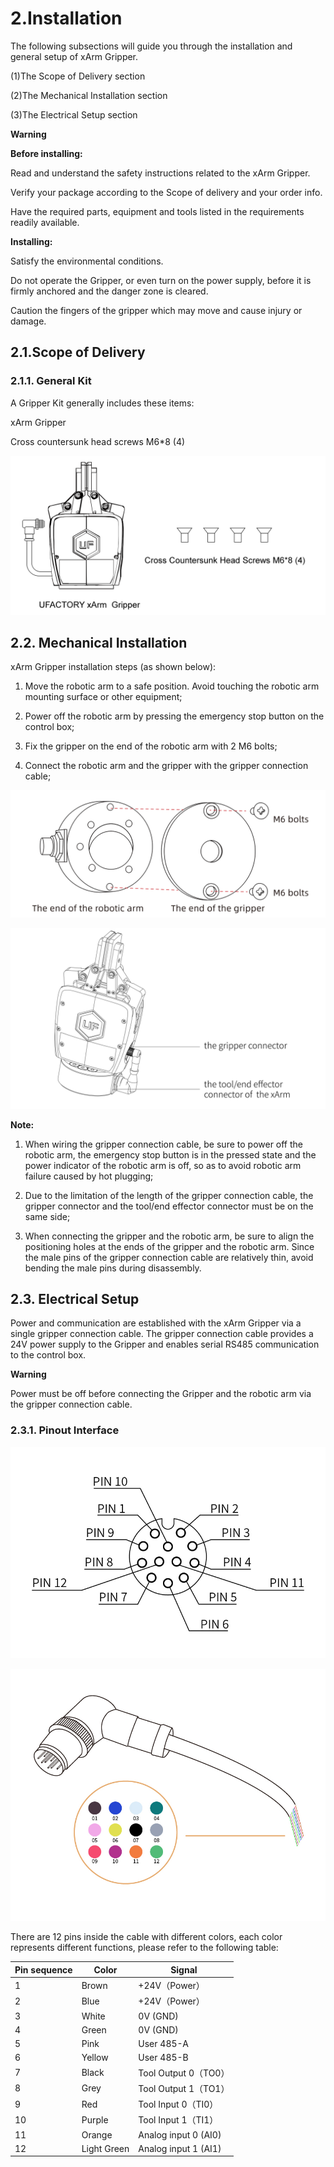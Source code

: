 # 2.Installation


The following subsections will guide you through the installation and general setup of xArm Gripper.

(1)The Scope of Delivery section

(2)The Mechanical Installation section

(3)The Electrical Setup section


**Warning**

**Before installing:**

Read and understand the safety instructions related to the xArm Gripper.

Verify your package according to the Scope of delivery and your order info.

Have the required parts, equipment and tools listed in the requirements readily available.


**Installing:**

Satisfy the environmental conditions.

Do not operate the Gripper, or even turn on the power supply, before it is firmly anchored and the danger zone is cleared.

Caution the fingers of the gripper which may move and cause injury or damage.


## 2.1.Scope of Delivery
### 2.1.1. General Kit
A Gripper Kit generally includes these items:

xArm Gripper

Cross countersunk head screws M6*8 (4)

![](assets/img_1.png)

## 2.2.  Mechanical Installation

xArm Gripper installation steps (as shown below):

1. Move the robotic arm to a safe position. Avoid touching the robotic arm mounting surface or other equipment;

2. Power off the robotic arm by pressing the emergency stop button on the control box;

3. Fix the gripper on the end of the robotic arm with 2 M6 bolts;

4. Connect the robotic arm and the gripper with the gripper connection cable;
      
![](assets/img_2.png)

![](assets/img_3.png)

**Note:**

1. When wiring the gripper connection cable, be sure to power off the robotic arm, the emergency stop button is in the pressed state and the power indicator of the robotic arm is off, so as to avoid robotic arm failure caused by hot plugging;

2. Due to the limitation of the length of the gripper connection cable, the gripper connector and the  tool/end effector connector must be on the same side;

3. When connecting the gripper and the robotic arm, be sure to align the positioning holes at the ends of the gripper and the robotic arm. Since the male pins of the gripper connection cable are relatively thin, avoid bending the male pins during disassembly.

## 2.3.  Electrical Setup
Power and communication are established with the xArm Gripper via a single gripper connection cable. The gripper connection cable provides a 24V power supply to the Gripper and enables serial RS485 communication to the control box.

**Warning**

Power must be off before connecting the Gripper and the robotic arm via the gripper connection cable.

### 2.3.1.  Pinout Interface

 ![](assets/img_4.jpg)

![](assets/img_5.jpg)

There are 12 pins inside the cable with different colors, each color represents different functions, please refer to the following table:


| Pin sequence | Color       | Signal               |
| ------------ | ----------- | -------------------- |
| 1            | Brown       | +24V（Power）        |
| 2            | Blue        | +24V（Power）        |
| 3            | White       | 0V (GND)             |
| 4            | Green       | 0V (GND)             |
| 5            | Pink        | User 485-A           |
| 6            | Yellow      | User 485-B           |
| 7            | Black       | Tool Output 0（TO0） |
| 8            | Grey        | Tool Output 1（TO1） |
| 9            | Red         | Tool Input 0（TI0）  |
| 10           | Purple      | Tool Input 1（TI1）  |
| 11           | Orange      | Analog input 0 (AI0) |
| 12           | Light Green | Analog input 1 (AI1) |
